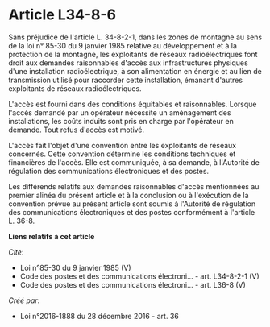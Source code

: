 # Article L34-8-6

Sans préjudice de l'article L. 34-8-2-1, dans les zones de montagne au sens de la loi n° 85-30 du 9 janvier 1985 relative au
développement et à la protection de la montagne, les exploitants de réseaux radioélectriques font droit aux demandes
raisonnables d'accès aux infrastructures physiques d'une installation radioélectrique, à son alimentation en énergie et au
lien de transmission utilisé pour raccorder cette installation, émanant d'autres exploitants de réseaux radioélectriques. 

L'accès est fourni dans des conditions équitables et raisonnables. Lorsque l'accès demandé par un opérateur nécessite un
aménagement des installations, les coûts induits sont pris en charge par l'opérateur en demande. Tout refus d'accès est
motivé. 

L'accès fait l'objet d'une convention entre les exploitants de réseaux concernés. Cette convention détermine les conditions
techniques et financières de l'accès. Elle est communiquée, à sa demande, à l'Autorité de régulation des communications
électroniques et des postes. 

Les différends relatifs aux demandes raisonnables d'accès mentionnées au premier alinéa du présent article et à la conclusion
ou à l'exécution de la convention prévue au présent article sont soumis à l'Autorité de régulation des communications
électroniques et des postes conformément à l'article L. 36-8.

**Liens relatifs à cet article**

_Cite_:

  - Loi n°85-30 du 9 janvier 1985 (V)
  - Code des postes et des communications électroni... - art. L34-8-2-1 (V)
  - Code des postes et des communications électroni... - art. L36-8 (V)

_Créé par_:

  - Loi n°2016-1888 du 28 décembre 2016 - art. 36
